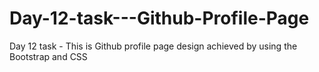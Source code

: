 # Day-12-task---Github-Profile-Page
Day 12 task - This is Github profile page design achieved by using the Bootstrap and CSS
